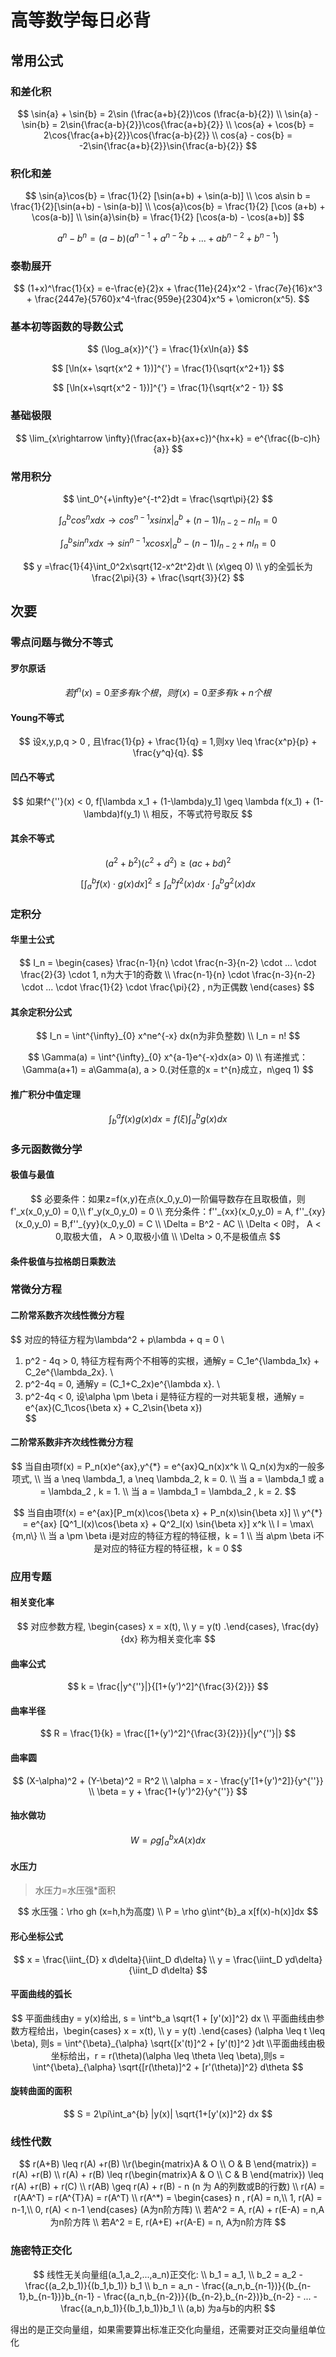 # 高等数学每日必背

## 常用公式

### 和差化积

$$
\sin{a} + \sin{b} = 2\sin (\frac{a+b}{2})\cos (\frac{a-b}{2})
\\
\sin{a} - \sin{b} = 2\sin{\frac{a-b}{2}}\cos{\frac{a+b}{2}}
\\
\cos{a} + \cos{b} = 2\cos{\frac{a+b}{2}}\cos{\frac{a-b}{2}}
\\
cos{a} - cos{b} = -2\sin{\frac{a+b}{2}}\sin{\frac{a-b}{2}}
$$



### 积化和差

$$
\sin{a}\cos{b} = \frac{1}{2} [\sin(a+b) + \sin(a-b)]
\\
\cos a\sin b = \frac{1}{2}[\sin(a+b) - \sin(a-b)]
\\
\cos{a}\cos{b} = \frac{1}{2} [\cos (a+b) + \cos(a-b)]
\\
\sin{a}\sin{b} = \frac{1}{2} [\cos(a-b) - \cos(a+b)]
$$





$$
a^n - b^n = (a-b)(a^{n-1} + a^{n-2}b + ... + ab^{n-2} + b^{n-1})
$$

### 泰勒展开



$$
(1+x)^\frac{1}{x} = e-\frac{e}{2}x + \frac{11e}{24}x^2 - \frac{7e}{16}x^3 + \frac{2447e}{5760}x^4-\frac{959e}{2304}x^5 + \omicron(x^5).
$$







### 基本初等函数的导数公式

$$
(\log_a{x})^{'} = \frac{1}{x\ln{a}}
$$

$$
[\ln(x+ \sqrt{x^2 + 1})]^{'} = \frac{1}{\sqrt{x^2+1}}
$$

$$
[\ln(x+\sqrt{x^2 - 1})]^{'} = \frac{1}{\sqrt{x^2 - 1}}
$$

### 基础极限

$$
\lim_{x\rightarrow \infty}(\frac{ax+b}{ax+c})^{hx+k} = e^{\frac{(b-c)h}{a}}
$$



### 常用积分

$$
\int_0^{+\infty}e^{-t^2}dt = \frac{\sqrt\pi}{2}
$$

$$
\int_a^b cos^nxdx \rightarrow cos^{n-1}xsinx|^{b}_{a} + (n-1)I_{n-2} - nI_n = 0
$$

$$
\int_a^b sin^nxdx \rightarrow sin^{n-1}xcosx|^{b}_{a} - (n-1)I_{n-2} + nI_n = 0
$$




$$
y =\frac{1}{4}\int_0^2x\sqrt{12-x^2t^2}dt \\ (x\geq 0)
\\
y的全弧长为\frac{2\pi}{3} + \frac{\sqrt{3}}{2}
$$



## 次要

### 零点问题与微分不等式

#### 罗尔原话

$$
若f^{n}(x) = 0 至多有k个根，则f(x) = 0至多有k+n个根
$$

#### Young不等式

$$
设x,y,p,q > 0 , 且\frac{1}{p} + \frac{1}{q} = 1,则xy \leq \frac{x^p}{p} + \frac{y^q}{q}.
$$

#### 凹凸不等式

$$
如果f^{''}(x) < 0, f[\lambda x_1 + (1-\lambda)y_1] \geq \lambda f(x_1) + (1-\lambda)f(y_1)
\\
相反，不等式符号取反
$$



#### 其余不等式

$$
(a^2 + b^2)(c^2 + d^2) \geq (ac + bd)^2
$$

$$
[\int_a^b f(x) \cdot g(x) dx]^2 \leq \int_a^b f^2(x)dx \cdot \int_a^b g^2(x)dx 
$$



### 定积分

#### 华里士公式

$$
I_n = \begin{cases} \frac{n-1}{n} \cdot \frac{n-3}{n-2} \cdot ... \cdot \frac{2}{3} \cdot 1,  n为大于1的奇数 \\ \frac{n-1}{n} \cdot \frac{n-3}{n-2} \cdot ... \cdot \frac{1}{2} \cdot \frac{\pi}{2} , n为正偶数  \end{cases}
$$



#### 其余定积分公式

$$
I_n = \int^{\infty}_{0} x^ne^{-x} dx(n为非负整数)
\\
I_n = n!
$$


$$
\Gamma(a) = \int^{\infty}_{0} x^{a-1}e^{-x}dx(a> 0)
\\
有递推式： \Gamma(a+1) = a\Gamma(a), a > 0.(对任意的x = t^{n}成立，n\geq 1)
$$


#### 推广积分中值定理

$$
\int^{a}_{b} f(x)g(x)dx = f(\xi)\int^{b}_{a} g(x)dx
$$



### 多元函数微分学

#### 极值与最值

$$
必要条件：如果z=f(x,y)在点(x_0,y_0)一阶偏导数存在且取极值，则f'_x(x_0,y_0) = 0,\\
f'_y(x_0,y_0) = 0
\\
充分条件：f''_{xx}(x_0,y_0) = A, f''_{xy}(x_0,y_0) = B,f''_{yy}(x_0,y_0) = C
\\
\Delta = B^2 - AC 
\\
\Delta < 0时， A < 0,取极大值， A > 0,取极小值
\\
\Delta > 0,不是极值点
$$

#### 条件极值与拉格朗日乘数法





### 常微分方程

#### 二阶常系数齐次线性微分方程

$$
对应的特征方程为\lambda^2 + p\lambda + q = 0
\\
1. p^2 - 4q > 0, 特征方程有两个不相等的实根，通解y = C_1e^{\lambda_1x} + C_2e^{\lambda_2x}.
\\
2. p^2-4q = 0, 通解y = (C_1+C_2x)e^{\lambda x}.
\\
3. p^2-4q < 0, 设\alpha \pm \beta i 是特征方程的一对共轭复根，通解y = e^{ax}(C_1\cos{\beta x} + C_2\sin{\beta x})  
$$

#### 二阶常系数非齐次线性微分方程

$$
当自由项f(x) = P_n(x)e^{ax},y^{*} = e^{ax}Q_n(x)x^k 
\\
Q_n(x)为x的一般多项式,
\\
当 a \neq \lambda_1, a \neq \lambda_2, k = 0.
\\
当 a = \lambda_1 或 a = \lambda_2 , k = 1.
\\
当 a = \lambda_1 = \lambda_2 , k = 2.
$$


$$
当自由项f(x) = e^{ax}[P_m(x)\cos{\beta x} + P_n(x)\sin{\beta x}]
\\ y^{*} = e^{ax} [Q^1_l(x)\cos{\beta x} + Q^2_l(x) \sin{\beta x}] x^k
\\
l = \max\{m,n\}
\\
当 a \pm \beta i是对应的特征方程的特征根，k = 1
\\
当 a\pm \beta i不是对应的特征方程的特征根，k = 0
$$


### 应用专题

#### 相关变化率

$$
对应参数方程, \begin{cases} x = x(t), \\ y = y(t) .\end{cases}, \frac{dy}{dx} 称为相关变化率
$$

#### 曲率公式

$$
k = \frac{|y^{''}|}{[1+(y')^2]^{\frac{3}{2}}}
$$

#### 曲率半径

$$
R = \frac{1}{k} = \frac{[1+(y')^2]^{\frac{3}{2}}}{|y^{''}|}
$$

#### 曲率圆

$$
(X-\alpha)^2 + (Y-\beta)^2 = R^2
\\
\alpha = x - \frac{y'[1+(y')^2]}{y^{''}}
\\
\beta = y + \frac{1+(y')^2}{y^{''}}
$$



#### 抽水做功

$$
W = \rho g\int^{b}_{a} xA(x)dx
$$

#### 水压力

> 水压力=水压强*面积

$$
水压强：\rho gh (x=h,h为高度)
\\
P = \rho g\int^{b}_a x[f(x)-h(x)]dx
$$



#### 形心坐标公式

$$
x = \frac{\iint_{D} x d\delta}{\iint_D d\delta}
\\
y = \frac{\iint_D yd\delta}{\iint_D d\delta}
$$

#### 平面曲线的弧长

$$
平面曲线由y = y(x)给出, s = \int^b_a \sqrt{1 + [y'(x)]^2} dx
\\
平面曲线由参数方程给出，\begin{cases} x = x(t), \\ y = y(t) .\end{cases} (\alpha \leq t \leq \beta), 则s = \int^{\beta}_{\alpha}  \sqrt{[x'(t)]^2 + [y'(t)]^2 }dt
\\平面曲线由极坐标给出，r = r(\theta)(\alpha \leq \theta \leq \beta),则s = \int^{\beta}_{\alpha} \sqrt{[r(\theta)]^2 + [r'(\theta)]^2} d\theta
$$



#### 旋转曲面的面积

$$
S = 2\pi\int_a^{b} |y(x)| \sqrt{1+[y'(x)]^2} dx
$$



### 线性代数

$$
r(A+B) \leq r(A) +r(B)
\\r(\begin{matrix}A & O \\ O & B \end{matrix}) = r(A) +r(B)
\\
r(A) + r(B) \leq r(\begin{matrix}A & O \\ C & B \end{matrix}) \leq r(A) +r(B) + r(C)
\\
r(AB) \geq r(A) + r(B) - n (n 为 A的列数或B的行数)
\\
r(A) = r(AA^T) = r(A^{T}A) = r(A^T)
\\
r(A^*) = \begin{cases} n , r(A) = n,\\ 1, r(A) = n-1,\\ 0, r(A) < n-1 \end{cases} (A为n阶方阵)
\\
若A^2 = A, r(A) + r(E-A) = n,A为n阶方阵
\\
若A^2 = E, r(A+E) +r(A-E) = n, A为n阶方阵
$$



### 施密特正交化

$$
线性无关向量组(a_1,a_2,...,a_n)正交化:
\\
b_1 = a_1,
\\
b_2 = a_2 - \frac{(a_2,b_1)}{(b_1,b_1)} b_1
\\
b_n =  a_n - \frac{(a_n,b_{n-1})}{(b_{n-1},b_{n-1})}b_{n-1} - \frac{(a_n,b_{n-2})}{(b_{n-2},b_{n-2})}b_{n-2} - ... - \frac{(a_n,b_1)}{(b_1,b_1)}b_1
\\
(a,b) 为a与b的内积
$$

得出的是正交向量组，如果需要算出标准正交化向量组，还需要对正交向量组单位化


